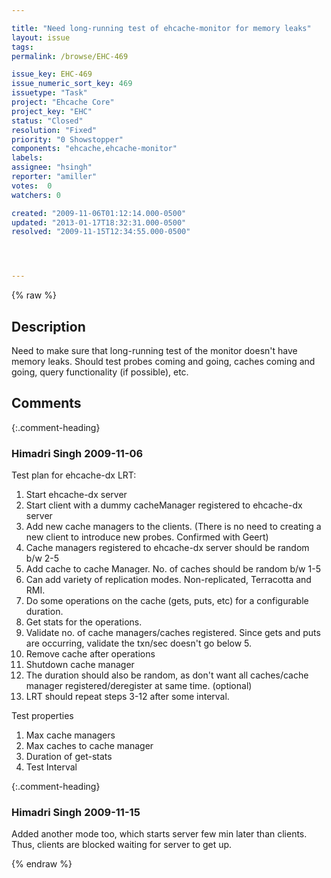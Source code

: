 ```yaml
---

title: "Need long-running test of ehcache-monitor for memory leaks"
layout: issue
tags: 
permalink: /browse/EHC-469

issue_key: EHC-469
issue_numeric_sort_key: 469
issuetype: "Task"
project: "Ehcache Core"
project_key: "EHC"
status: "Closed"
resolution: "Fixed"
priority: "0 Showstopper"
components: "ehcache,ehcache-monitor"
labels: 
assignee: "hsingh"
reporter: "amiller"
votes:  0
watchers: 0

created: "2009-11-06T01:12:14.000-0500"
updated: "2013-01-17T18:32:31.000-0500"
resolved: "2009-11-15T12:34:55.000-0500"




---
```


{% raw %}

## Description

<div markdown="1" class="description">

Need to make sure that long-running test of the monitor doesn't have memory leaks.  Should test probes coming and going, caches coming and going, query functionality (if possible), etc.

</div>

## Comments


{:.comment-heading}
### **Himadri Singh** <span class="date">2009-11-06</span>

<div markdown="1" class="comment">

Test plan for ehcache-dx LRT:

1.	Start ehcache-dx server
2.	Start client with a dummy cacheManager registered to ehcache-dx server
3.	Add new cache managers to the clients. (There is no need to creating a new client to introduce new probes. Confirmed with Geert)
4.	Cache managers registered to ehcache-dx server should be random b/w 2-5
5.	Add cache to cache Manager. No. of caches should be random b/w 1-5
6.	Can add variety of replication modes. Non-replicated, Terracotta and RMI.
7.	Do some operations on the cache (gets, puts, etc) for a configurable duration.
8.	Get stats for the operations.
9.	Validate no. of cache managers/caches registered. Since gets and puts are occurring, validate the txn/sec doesn't go below 5.
10.	Remove cache after operations
11.	Shutdown cache manager
12.	The duration should also be random, as don't want all caches/cache manager registered/deregister at same time. (optional)
13.	LRT should repeat steps 3-12 after some interval.

Test properties

1.	Max cache managers
2.	Max caches to cache manager
3.	Duration of get-stats
4.	Test Interval


</div>


{:.comment-heading}
### **Himadri Singh** <span class="date">2009-11-15</span>

<div markdown="1" class="comment">

Added another mode too, which starts server few min later than clients. Thus, clients are blocked waiting for server to get up. 

</div>



{% endraw %}
